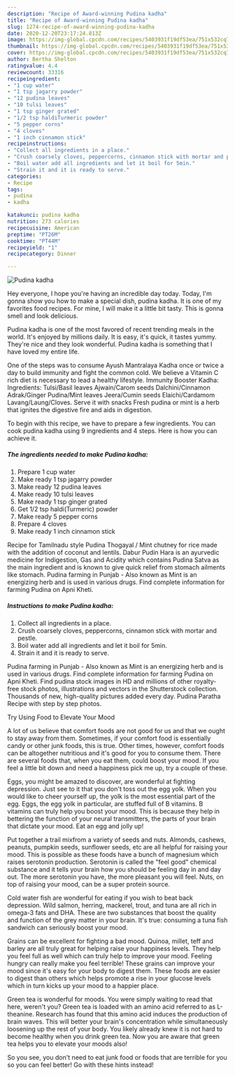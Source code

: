```yaml
---
description: "Recipe of Award-winning Pudina kadha"
title: "Recipe of Award-winning Pudina kadha"
slug: 1274-recipe-of-award-winning-pudina-kadha
date: 2020-12-20T23:17:24.813Z
image: https://img-global.cpcdn.com/recipes/5403931f19df53ea/751x532cq70/pudina-kadha-recipe-main-photo.jpg
thumbnail: https://img-global.cpcdn.com/recipes/5403931f19df53ea/751x532cq70/pudina-kadha-recipe-main-photo.jpg
cover: https://img-global.cpcdn.com/recipes/5403931f19df53ea/751x532cq70/pudina-kadha-recipe-main-photo.jpg
author: Bertha Shelton
ratingvalue: 4.4
reviewcount: 33316
recipeingredient:
- "1 cup water"
- "1 tsp jagarry powder"
- "12 pudina leaves"
- "10 tulsi leaves"
- "1 tsp ginger grated"
- "1/2 tsp haldiTurmeric powder"
- "5 pepper corns"
- "4 cloves"
- "1 inch cinnamon stick"
recipeinstructions:
- "Collect all ingredients in a place."
- "Crush coarsely cloves, peppercorns, cinnamon stick with mortar and pestle."
- "Boil water add all ingredients and let it boil for 5min."
- "Strain it and it is ready to serve."
categories:
- Recipe
tags:
- pudina
- kadha

katakunci: pudina kadha 
nutrition: 273 calories
recipecuisine: American
preptime: "PT26M"
cooktime: "PT44M"
recipeyield: "1"
recipecategory: Dinner

---
```



![Pudina kadha](https://img-global.cpcdn.com/recipes/5403931f19df53ea/751x532cq70/pudina-kadha-recipe-main-photo.jpg)

Hey everyone, I hope you're having an incredible day today. Today, I'm gonna show you how to make a special dish, pudina kadha. It is one of my favorites food recipes. For mine, I will make it a little bit tasty. This is gonna smell and look delicious.

Pudina kadha is one of the most favored of recent trending meals in the world. It's enjoyed by millions daily. It is easy, it's quick, it tastes yummy. They're nice and they look wonderful. Pudina kadha is something that I have loved my entire life.

One of the steps was to consume Ayush Mantralaya Kadha once or twice a day to build immunity and fight the common cold. We believe a Vitamin C rich diet is necessary to lead a healthy lifestyle. Immunity Booster Kadha: Ingredients: Tulsi/Basil leaves Ajwain/Carom seeds Dalchini/Cinnamon Adrak/Ginger Pudina/Mint leaves Jeera/Cumin seeds Elaichi/Cardamom Lavang/Laung/Cloves. Serve it with snacks Fresh pudina or mint is a herb that ignites the digestive fire and aids in digestion.


To begin with this recipe, we have to prepare a few ingredients. You can cook pudina kadha using 9 ingredients and 4 steps. Here is how you can achieve it.

<!--inarticleads1-->

##### The ingredients needed to make Pudina kadha:

1. Prepare 1 cup water
1. Make ready 1 tsp jagarry powder
1. Make ready 12 pudina leaves
1. Make ready 10 tulsi leaves
1. Make ready 1 tsp ginger grated
1. Get 1/2 tsp haldi(Turmeric) powder
1. Make ready 5 pepper corns
1. Prepare 4 cloves
1. Make ready 1 inch cinnamon stick


Recipe for Tamilnadu style Pudina Thogayal / Mint chutney for rice made with the addition of coconut and lentils. Dabur Pudin Hara is an ayurvedic medicine for Indigestion, Gas and Acidity which contains Pudina Satva as the main ingredient and is known to give quick relief from stomach ailments like stomach. Pudina farming in Punjab - Also known as Mint is an energizing herb and is used in various drugs. Find complete information for farming Pudina on Apni Kheti. 

<!--inarticleads2-->

##### Instructions to make Pudina kadha:

1. Collect all ingredients in a place.
1. Crush coarsely cloves, peppercorns, cinnamon stick with mortar and pestle.
1. Boil water add all ingredients and let it boil for 5min.
1. Strain it and it is ready to serve.


Pudina farming in Punjab - Also known as Mint is an energizing herb and is used in various drugs. Find complete information for farming Pudina on Apni Kheti. Find pudina stock images in HD and millions of other royalty-free stock photos, illustrations and vectors in the Shutterstock collection. Thousands of new, high-quality pictures added every day. Pudina Paratha Recipe with step by step photos. 

Try Using Food to Elevate Your Mood


A lot of us believe that comfort foods are not good for us and that we ought to stay away from them. Sometimes, if your comfort food is essentially candy or other junk foods, this is true. Other times, however, comfort foods can be altogether nutritious and it's good for you to consume them. There are several foods that, when you eat them, could boost your mood. If you feel a little bit down and need a happiness pick me up, try a couple of these.

Eggs, you might be amazed to discover, are wonderful at fighting depression. Just see to it that you don't toss out the egg yolk. When you would like to cheer yourself up, the yolk is the most essential part of the egg. Eggs, the egg yolk in particular, are stuffed full of B vitamins. B vitamins can truly help you boost your mood. This is because they help in bettering the function of your neural transmitters, the parts of your brain that dictate your mood. Eat an egg and jolly up!

Put together a trail mixfrom a variety of seeds and nuts. Almonds, cashews, peanuts, pumpkin seeds, sunflower seeds, etc are all helpful for raising your mood. This is possible as these foods have a bunch of magnesium which raises serotonin production. Serotonin is called the "feel good" chemical substance and it tells your brain how you should be feeling day in and day out. The more serotonin you have, the more pleasant you will feel. Nuts, on top of raising your mood, can be a super protein source.

Cold water fish are wonderful for eating if you wish to beat back depression. Wild salmon, herring, mackerel, trout, and tuna are all rich in omega-3 fats and DHA. These are two substances that boost the quality and function of the grey matter in your brain. It's true: consuming a tuna fish sandwich can seriously boost your mood. 

Grains can be excellent for fighting a bad mood. Quinoa, millet, teff and barley are all truly great for helping raise your happiness levels. They help you feel full as well which can truly help to improve your mood. Feeling hungry can really make you feel terrible! These grains can improve your mood since it's easy for your body to digest them. These foods are easier to digest than others which helps promote a rise in your glucose levels which in turn kicks up your mood to a happier place.

Green tea is wonderful for moods. You were simply waiting to read that here, weren't you? Green tea is loaded with an amino acid referred to as L-theanine. Research has found that this amino acid induces the production of brain waves. This will better your brain's concentration while simultaneously loosening up the rest of your body. You likely already knew it is not hard to become healthy when you drink green tea. Now you are aware that green tea helps you to elevate your moods also!

So you see, you don't need to eat junk food or foods that are terrible for you so you can feel better! Go  with  these hints  instead!

